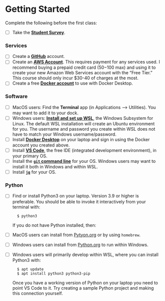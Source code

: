 # Getting Started

Complete the following before the first class:

- [ ] Take the [**Student Survey**]().

### Services

- [ ] Create a [**GitHub**](https://github.com/) account.
- [ ] Create an [**AWS Account**](https://signin.aws.amazon.com/signup?request_type=register). This requires payment for any services used. I recommend buying a prepaid credit card ($50-$100 max) and using it to create your new Amazon Web Services account with the “Free Tier.” This course should only incur $30-40 of charges at the most.
- [ ] Create a free [**Docker account**](https://app.docker.com/signup) to use with Docker Desktop.

### Software

- [ ] MacOS users: Find the **Terminal** app (in Applications --> Utilities). You may want to add it to your dock.
- [ ] Windows users: [**Install and set up WSL**](https://learn.microsoft.com/en-us/windows/wsl/install), the Windows Subsystem for Linux. The default WSL installation will create an Ubuntu environment for you. The username and password you create within WSL does not have to match your Windows username/password. 
- [ ] Install [**Docker Desktop**](https://www.docker.com/get-started/) on your laptop and sign in using the Docker account you created above.
- [ ] Install [**VS Code**](https://code.visualstudio.com/), the free IDE (integrated development environment), in your primary OS.
- [ ] Install the [**`git` command line**](https://git-scm.com/downloads) for your OS. Windows users may want to install it both in Windows and within WSL. 
- [ ] Install [**`jq`**](https://jqlang.github.io/jq/) for your OS.

### Python

- [ ] Find or install Python3 on your laptop. Version 3.9 or higher is preferable. You should be able to invoke it interactively from your terminal with:

        $ python3

    If you do not have Python installed, then:

- [ ] MacOS users can install from [Pytyon.org](https://www.python.org/downloads/) or by using `homebrew`.
- [ ] Windows users can install from [Python.org](https://www.python.org/downloads/) to run within Windows.
- [ ] Windows users will primarily develop within WSL, where you can install Python3 with:

        $ apt update
        $ apt install python3 python3-pip

    Once you have a working version of Python on your laptop you need to point VS Code to it. Try creating a sample Python project and making this connection yourself.